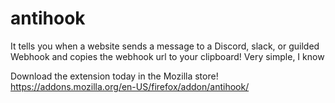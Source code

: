 # antihook
It tells you when a website sends a message to a Discord, slack, or guilded Webhook and copies the webhook url to your clipboard! Very simple, I know

Download the extension today in the Mozilla store! https://addons.mozilla.org/en-US/firefox/addon/antihook/
